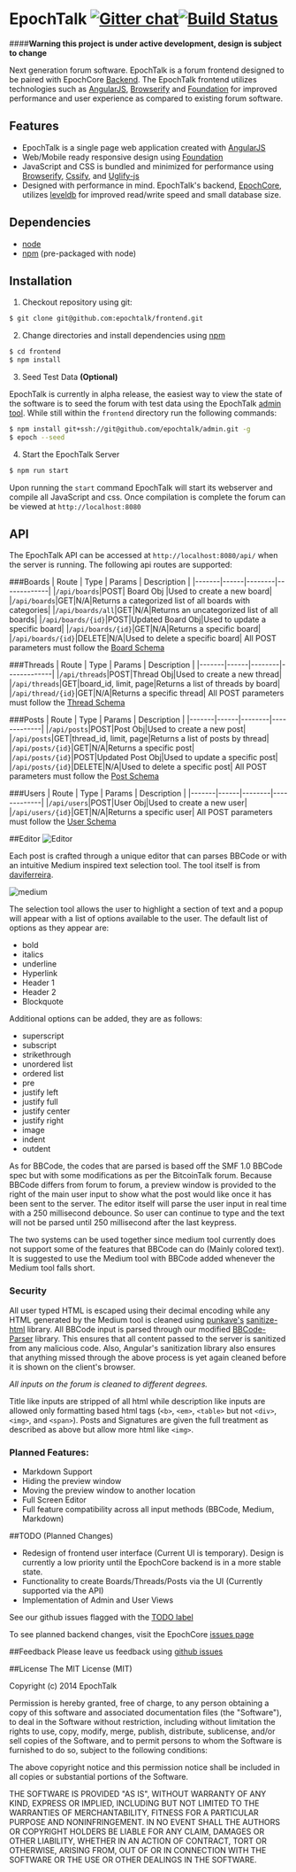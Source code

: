 # EpochTalk [![Gitter chat](http://img.shields.io/badge/gitter-slickage%2Fepochtalk-1dce73.svg?style=flat)](https://gitter.im/slickage/epochtalk)[![Build Status](http://img.shields.io/travis/slickage/epochtalk.svg?style=flat)](https://travis-ci.org/slickage/epochtalk)

####**Warning this project is under active development, design is subject to change**

Next generation forum software. EpochTalk is a forum frontend designed to be paired with EpochCore [Backend](https://github.com/epochtalk/core). The EpochTalk frontend utilizes technologies such as [AngularJS](https://angularjs.org), [Browserify](https://www.npmjs.org/package/browserify) and [Foundation](http://foundation.zurb.com) for improved performance and user experience as compared to existing forum software.

## Features
* EpochTalk is a single page web application created with [AngularJS](https://angularjs.org)
* Web/Mobile ready responsive design using [Foundation](http://foundation.zurb.com)
* JavaScript and CSS is bundled and minimized for performance using [Browserify](https://www.npmjs.org/package/browserify), [Cssify](https://www.npmjs.org/package/cssify), and [Uglify-js](https://www.npmjs.org/package/uglify-js)
* Designed with performance in mind. EpochTalk's backend, [EpochCore](https://github.com/epochtalk/core), utilizes [leveldb](https://github.com/rvagg/node-levelup) for improved read/write speed and small database size.


## Dependencies
* [node](http://nodejs.org)
* [npm](https://www.npmjs.org/doc/README.html) (pre-packaged with node)


## Installation

1) Checkout repository using git:
```sh
$ git clone git@github.com:epochtalk/frontend.git
```

2) Change directories and install dependencies using [npm](https://www.npmjs.org/doc/README.html)
```sh
$ cd frontend
$ npm install
```

3) Seed Test Data **(Optional)**

EpochTalk is currently in alpha release, the easiest way to view the state of the software is to seed the forum with test data using the EpochTalk [admin tool](https://github.com/epochtalk/admin). While still within the `frontend` directory run the following commands:
```sh
$ npm install git+ssh://git@github.com/epochtalk/admin.git -g
$ epoch --seed
```

4) Start the EpochTalk Server

```sh
$ npm run start
```
Upon running the `start` command EpochTalk will start its webserver and compile all JavaScript and css. Once compilation is complete the forum can be viewed at `http://localhost:8080`

## API
The EpochTalk API can be accessed at `http://localhost:8080/api/` when the server is running. The following api routes are supported:

###Boards
| Route | Type | Params | Description |
|-------|------|--------|-------------|
|`/api/boards`|POST| Board Obj |Used to create a new board|
|`/api/boards`|GET|N/A|Returns a categorized list of all boards with categories|
|`/api/boards/all`|GET|N/A|Returns an uncategorized list of all boards|
|`/api/boards/{id}`|POST|Updated Board Obj|Used to update a specific board|
|`/api/boards/{id}`|GET|N/A|Returns a specific board|
|`/api/boards/{id}`|DELETE|N/A|Used to delete a specific board|
All POST parameters must follow the [Board Schema](https://github.com/epochtalk/core#board-schema)

###Threads
| Route | Type | Params | Description |
|-------|------|--------|-------------|
|`/api/threads`|POST|Thread Obj|Used to create a new thread|
|`/api/threads`|GET|board_id, limit, page|Returns a list of threads by board|
|`/api/thread/{id}`|GET|N/A|Returns a specific thread|
All POST parameters must follow the [Thread Schema](https://github.com/epochtalk/core#thread-schema)

###Posts
| Route | Type | Params | Description |
|-------|------|--------|-------------|
|`/api/posts`|POST|Post Obj|Used to create a new post|
|`/api/posts`|GET|thread_id, limit, page|Returns a list of posts by thread|
|`/api/posts/{id}`|GET|N/A|Returns a specific post|
|`/api/posts/{id}`|POST|Updated Post Obj|Used to update a specific post|
|`/api/posts/{id}`|DELETE|N/A|Used to delete a specific post|
All POST parameters must follow the [Post Schema](https://github.com/epochtalk/core#post-schema)

###Users
| Route | Type | Params | Description |
|-------|------|--------|-------------|
|`/api/users`|POST|User Obj|Used to create a new user|
|`/api/users/{id}`|GET|N/A|Returns a specific user|
All POST parameters must follow the [User Schema](https://github.com/epochtalk/core#user-schema)

##Editor
![Editor](http://imgur.com/KYiJS9J)

Each post is crafted through a unique editor that can parses BBCode or with an intuitive Medium inspired text selection tool. The tool itself is from [daviferreira](https://github.com/daviferreira/medium-editor).

![medium](http://imgur.com/25AM51Z)

The selection tool allows the user to highlight a section of text and a popup will appear with a list of options available to the user. The default list of options as they appear are:
* bold
* italics
* underline
* Hyperlink
* Header 1
* Header 2
* Blockquote

Additional options can be added, they are as follows: 
* superscript
* subscript
* strikethrough
* unordered list
* ordered list
* pre
* justify left
* justify full
* justify center
* justify right
* image
* indent
* outdent

As for BBCode, the codes that are parsed is based off the SMF 1.0 BBCode spec but with some modifications as per the BitcoinTalk forum. Because BBCode differs from forum to forum, a preview window is provided to the right of the main user input to show what the post would like once it has been sent to the server. The editor itself will parse the user input in real time with a 250 millisecond debounce. So user can continue to type and the text will not be parsed until 250 millisecond after the last keypress. 

The two systems can be used together since medium tool currently does not support some of the features that BBCode can do (Mainly colored text). It is suggested to use the Medium tool with BBCode added whenever the Medium tool falls short. 

### Security

All user typed HTML is escaped using their decimal encoding while any HTML generated by the Medium tool is cleaned using [punkave's](https://github.com/punkave) [sanitize-html](https://github.com/punkave/sanitize-html) library. All BBCode input is parsed through our modified [BBCode-Parser](https://github.com/epochtalk/bbcode-parser) library. This ensures that all content passed to the server is sanitized from any malicious code. Also, Angular's sanitization library also ensures that anything missed through the above process is yet again cleaned before it is shown on the client's browser.

*All inputs on the forum is cleaned to different degrees.*

Title like inputs are stripped of all html while description like inputs are allowed only formatting based html tags (```<b>```, ```<em>```, ```<table>``` but not ```<div>```, ```<img>```, and ```<span>```). Posts and Signatures are given the full treatment as described as above but allow more html like ```<img>```.

### Planned Features: 
* Markdown Support
* Hiding the preview window
* Moving the preview window to another location
* Full Screen Editor
* Full feature compatibility across all input methods (BBCode, Medium, Markdown)


##TODO (Planned Changes)
* Redesign of frontend user interface (Current UI is temporary). Design is currently a low priority until the EpochCore backend is in a more stable state.
* Functionality to create Boards/Threads/Posts via the UI (Currently supported via the API)
* Implementation of Admin and User Views

See our github issues flagged with the [TODO label](https://github.com/epochtalk/frontend/issues?q=is%3Aopen+is%3Aissue+label%3ATODO)

To see planned backend changes, visit the EpochCore [issues page](https://github.com/epochtalk/core/issues?q=is%3Aopen+is%3Aissue+label%3ATODO)

##Feedback
Please leave us feedback using [github issues](https://github.com/epochtalk/frontend/issues)

##License
The MIT License (MIT)

Copyright (c) 2014 EpochTalk

Permission is hereby granted, free of charge, to any person obtaining a copy
of this software and associated documentation files (the "Software"), to deal
in the Software without restriction, including without limitation the rights
to use, copy, modify, merge, publish, distribute, sublicense, and/or sell
copies of the Software, and to permit persons to whom the Software is
furnished to do so, subject to the following conditions:

The above copyright notice and this permission notice shall be included in
all copies or substantial portions of the Software.

THE SOFTWARE IS PROVIDED "AS IS", WITHOUT WARRANTY OF ANY KIND, EXPRESS OR
IMPLIED, INCLUDING BUT NOT LIMITED TO THE WARRANTIES OF MERCHANTABILITY,
FITNESS FOR A PARTICULAR PURPOSE AND NONINFRINGEMENT. IN NO EVENT SHALL THE
AUTHORS OR COPYRIGHT HOLDERS BE LIABLE FOR ANY CLAIM, DAMAGES OR OTHER
LIABILITY, WHETHER IN AN ACTION OF CONTRACT, TORT OR OTHERWISE, ARISING FROM,
OUT OF OR IN CONNECTION WITH THE SOFTWARE OR THE USE OR OTHER DEALINGS IN
THE SOFTWARE.